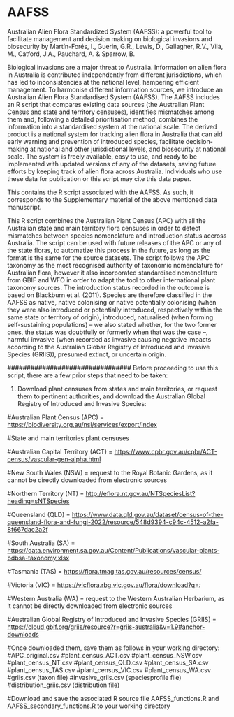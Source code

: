 # AAFSS
Australian Alien Flora Standardized System (AAFSS): a powerful tool to facilitate management and decision making on biological invasions and biosecurity
by Martín-Forés, I., Guerin, G.R., Lewis, D., Gallagher, R.V., Vilà, M., Catford, J.A., Pauchard, A. & Sparrow, B.

Biological invasions are a major threat to Australia. Information on alien flora in Australia is contributed independently from different jurisdictions, which has led to inconsistencies at the national level, hampering efficient management. To harmonise different information sources, we introduce an Australian Alien Flora Standardised System (AAFSS). The AAFSS includes an R script that compares existing data sources (the Australian Plant Census and state and territory censuses), identifies mismatches among them and, following a detailed prioritisation method, combines the information into a standardised system at the national scale. The derived product is a national system for tracking alien flora in Australia that can aid early warning and prevention of introduced species, facilitate decision-making at national and other jurisdictional levels, and biosecurity at national scale. The system is freely available, easy to use, and ready to be implemented with updated versions of any of the datasets, saving future efforts by keeping track of alien flora across Australia. Individuals who use these data for publication or this script may cite this data paper.

This contains the R script associated with the AAFSS. As such, it corresponds to the Supplementary material of the above mentioned data manuscript. 

This R script combines the Australian Plant Census (APC) with all the Australian state and main territory flora censuses in order to detect mismatches between species nomenclature and introduction status accross Australia. 
The script can be used with future releases of the APC or any of the state floras, to automatize this process in the future, as long as the format is the same for the source datasets. 
The script follows the APC taxonomy as the most recognised authority of taxonomic nomenclature for Australian flora, however it also incorporated standardised nomenclature from GBIF and WFO in order to adapt the tool to other international plant taxonomy sources. 
The introduction status recorded in the outcome is based on Blackburn et al. (2011). Species are therefore classified in the AAFSS as native, native colonising or native potentially colonising (when they were also introduced or potentially introduced, respectively within the same state or territory of origin), introduced, naturalised (when forming self-sustaining populations) – we also stated whether, for the two former ones, the status was doubtfully or formerly when that was the case –, harmful invasive (when recorded as invasive causing negative impacts according to the Australian Globar Registry of Introduced and Invasive Species (GRIIS)), presumed extinct, or uncertain origin. 

################################
Before proceeding to use this script, there are a few prior steps that need to be taken:

1. Download plant censuses from states and main territories, or request them to pertinent authorities, and download the Australian Global Registry of Introduced and Invasive Species:
   
#Australian Plant Census (APC) = https://biodiversity.org.au/nsl/services/export/index

#State and main territories plant censuses

#Australian Capital Territory (ACT) = https://www.cpbr.gov.au/cpbr/ACT-census/vascular-gen-alpha.html

#New South Wales (NSW) = request to the Royal Botanic Gardens, as it cannot be directly downloaded from electronic sources

#Northern Territory (NT) = http://eflora.nt.gov.au/NTSpeciesList?heading=sNTSpecies

#Queensland (QLD) = https://www.data.qld.gov.au/dataset/census-of-the-queensland-flora-and-fungi-2022/resource/548d9394-c94c-4512-a2fa-8f667dac2a2f

#South Australia (SA) = https://data.environment.sa.gov.au/Content/Publications/vascular-plants-bdbsa-taxonomy.xlsx

#Tasmania (TAS) = https://flora.tmag.tas.gov.au/resources/census/

#Victoria (VIC) = https://vicflora.rbg.vic.gov.au/flora/download?q=*:*

#Western Australia (WA) = request to the Western Australian Herbarium, as it cannot be directly downloaded from electronic sources


#Australian Global Registry of Introduced and Invasive Species (GRIIS) = https://cloud.gbif.org/griis/resource?r=griis-australia&v=1.9#anchor-downloads

#Once downloaded them, save them as follows in your working directory:
#APC_original.csv
#plant_census_ACT.csv
#plant_census_NSW.csv
#plant_census_NT.csv
#plant_census_QLD.csv
#plant_census_SA.csv
#plant_census_TAS.csv
#plant_census_VIC.csv
#plant_census_WA.csv
#griis.csv (taxon file)
#invasive_griis.csv (speciesprofile file)
#distribution_griis.csv (distribution file)

#Download and save the associated R source file AAFSS_functions.R and AAFSS_secondary_functions.R to your working directory

